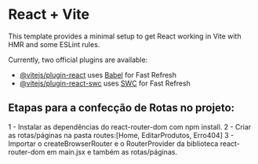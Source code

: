 # React + Vite

This template provides a minimal setup to get React working in Vite with HMR and some ESLint rules.

Currently, two official plugins are available:

- [@vitejs/plugin-react](https://github.com/vitejs/vite-plugin-react/blob/main/packages/plugin-react/README.md) uses [Babel](https://babeljs.io/) for Fast Refresh
- [@vitejs/plugin-react-swc](https://github.com/vitejs/vite-plugin-react-swc) uses [SWC](https://swc.rs/) for Fast Refresh

## Etapas para a confecção de Rotas no projeto:
1 - Instalar as dependências do react-router-dom com npm install.
2 - Criar as rotas/páginas na pasta routes:[Home, EditarProdutos, Erro404]
3 - Importar o createBrowserRouter e o RouterProvider da biblioteca react-router-dom em main.jsx e também as rotas/páginas.   
